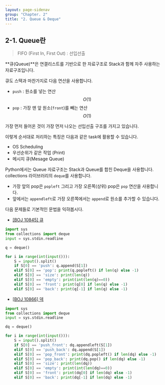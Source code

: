 ```yaml
---
layout: page-sidenav
group: "Chapter. 2"
title: "2. Queue & Deque"
---
```


## 2-1. Queue란

> FIFO (First In, First Out) : 선입선출

**큐(Queue)**은 연결리스트를 기반으로 한 자료구조로 Stack과 함께 자주 사용하는 자료구조입니다.

큐도 스택과 마찬가지로 다음 연산을 사용합니다.

- `push` : 원소를 넣는 연산 $$O(1)$$
- `pop` : 가장 맨 앞 원소(`front`)를 빼는 연산 $$O(1)$$

가장 먼저 들어온 것이 가장 먼저 나오는 선입선출 구조를 가지고 있습니다. 

이렇게 순서대로 처리하는 특징은 다음과 같은 task에 활용할 수 있습니다.

- OS Scheduling
- 우선순위가 같은 작업 (Print)
- 메시지 큐(Mesage Queue)

Python에서는 Queue 자료구조는 Stack과 Queue를 합친 Deque을 사용합니다. collections 라이브러리의 `deque`를 사용합니다. 

- 가장 앞의 pop은 `popleft` 그리고 가장 오른쪽(상위) pop은 `pop` 연산을 사용합니다. 
- 앞에서는 `appendleft`로 가장 오른쪽에서는 `append`로 원소를 추가할 수 있습니다.

다음 문제들로 기본적인 문법을 익햐봅시다.

- [[BOJ 10845] 큐](https://www.acmicpc.net/problem/10845)

``` py
import sys
from collections import deque
input = sys.stdin.readline

q = deque()

for i in range(int(input())):
    S = input().split()
    if S[0] == 'push': q.append(S[1])
    elif S[0] == 'pop': print(q.popleft() if len(q) else -1)
    elif S[0] == 'size': print(len(q))
    elif S[0] == 'empty': print(int(len(q)==0))
    elif S[0] == 'front': print(q[0] if len(q) else -1)
    elif S[0] == 'back': print(q[-1] if len(q) else -1)

```

- [[BOJ 10866] 덱](https://www.acmicpc.net/problem/10866)

``` py
import sys
from collections import deque
input = sys.stdin.readline

dq = deque()

for i in range(int(input())):
    S = input().split()
    if S[0] == 'push_front': dq.appendleft(S[1])
    elif S[0] == 'push_back': dq.append(S[1])
    elif S[0] == 'pop_front': print(dq.popleft() if len(dq) else -1)
    elif S[0] == 'pop_back': print(dq.pop() if len(dq) else -1)
    elif S[0] == 'size': print(len(dq))
    elif S[0] == 'empty': print(int(len(dq)==0))
    elif S[0] == 'front': print(dq[0] if len(dq) else -1)
    elif S[0] == 'back': print(dq[-1] if len(dq) else -1)
```
